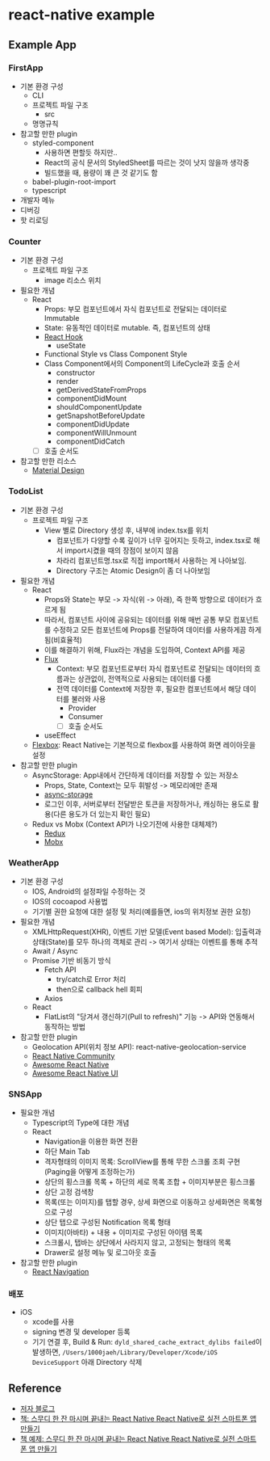 # react-native example

## Example App

### FirstApp

- 기본 환경 구성
  - CLI
  - 프로젝트 파일 구조
    - src
  - 명명규칙
- 참고할 만한 plugin
  - styled-component
    - 사용하면 편할듯 하지만..
    - React의 공식 문서의 StyledSheet를 따르는 것이 낫지 않을까 생각중
    - 빌드했을 때, 용량이 꽤 큰 것 같기도 함
  - babel-plugin-root-import
  - typescript
- 개발자 메뉴
- 디버깅
- 핫 리로딩

### Counter

- 기본 환경 구성
  - 프로젝트 파일 구조
    - image 리소스 위치
- 필요한 개념
  - React
    - Props: 부모 컴포넌트에서 자식 컴포넌트로 전달되는 데이터로 Immutable
    - State: 유동적인 데이터로 mutable. 즉, 컴포넌트의 상태
    - [React Hook](https://ko.reactjs.org/docs/hooks-intro.html)
      - useState
    - Functional Style vs Class Component Style
    - Class Component에서의 Component의 LifeCycle과 호출 순서
      - constructor
      - render
      - getDerivedStateFromProps
      - componentDidMount
      - shouldComponentUpdate
      - getSnapshotBeforeUpdate
      - componentDidUpdate
      - componentWillUnmount
      - componentDidCatch
    - [ ] 호출 순서도
- 참고할 만한 리소스
  - [Material Design](https://material.io)

### TodoList

- 기본 환경 구성
  - 프로젝트 파일 구조
    - View 별로 Directory 생성 후, 내부에 index.tsx를 위치
      - 컴포넌트가 다양할 수록 깊이가 너무 깊어지는 듯하고, index.tsx로 해서 import시켰을 때의 장점이 보이지 않음
      - 차라리 컴포넌트명.tsx로 직접 import해서 사용하는 게 나아보임.
      - Directory 구조는 Atomic Design이 좀 더 나아보임
- 필요한 개념
  - React
    - Props와 State는 부모 -> 자식(위 -> 아래), 즉 한쪽 방향으로 데이터가 흐르게 됨
    - 따라서, 컴포넌트 사이에 공유되는 데이터를 위해 매번 공통 부모 컴포넌트를 수정하고 모든 컴포넌트에 Props를 전달하여 데이터를 사용하게끔 하게 됨(비효율적)
    - 이를 해결하기 위해, Flux라는 개념을 도입하여, Context API를 제공
    - [Flux](https://reactjs.org/blog/2014/05/06/flux.html)
      - Context: 부모 컴포넌트로부터 자식 컴포넌트로 전달되는 데이터의 흐름과는 상관없이, 전역적으로 사용되는 데이터를 다룸
      - 전역 데이터를 Context에 저장한 후, 필요한 컴포넌트에서 해당 데이터를 불러와 사용
        - Provider
        - Consumer
        - [ ] 호출 순서도
    - useEffect
  - [Flexbox](https://developer.mozilla.org/ko/docs/Web/CSS/CSS_Flexible_Box_Layout/Flexbox의_기본_개념): React Native는 기본적으로 flexbox를 사용하여 화면 레이아웃을 설정
- 참고할 만한 plugin
  - AsyncStorage: App내에서 간단하게 데이터를 저장할 수 있는 저장소
    - Props, State, Context는 모두 휘발성 -> 메모리에만 존재
    - [async-storage](https://github.com/react-native-community/react-native-async-storage)
    - 로그인 이후, 서버로부터 전달받은 토큰을 저장하거나, 캐싱하는 용도로 활용(다른 용도가 더 있는지 확인 필요)
  - Redux vs Mobx (Context API가 나오기전에 사용한 대체제?)
    - [Redux](https://redux.js.org)
    - [Mobx](https://mobx.js.org/README.html)

### WeatherApp

- 기본 환경 구성
  - IOS, Android의 설정파일 수정하는 것
  - IOS의 cocoapod 사용법
  - 기기별 권한 요청에 대한 설정 및 처리(예를들면, ios의 위치정보 권한 요청)
- 필요한 개념
  - XMLHttpRequest(XHR), 이벤트 기반 모델(Event based Model): 입출력과 상태(State)를 모두 하나의 객체로 관리 -> 여기서 상태는 이벤트를 통해 추적
  - Await / Async
  - Promise 기반 비동기 방식
    - Fetch API
      - try/catch로 Error 처리
      - then으로 callback hell 회피
    - Axios
  - React
    - FlatList의 "당겨서 갱신하기(Pull to refresh)" 기능 -> API와 연동해서 동작하는 방법
- 참고할 만한 plugin
  - Geolocation API(위치 정보 API): react-native-geolocation-service
  - [React Native Community](https://github.com/react-native-community)
  - [Awesome React Native](https://github.com/jondot/awesome-react-native)
  - [Awesome React Native UI](https://github.com/madhavanmalolan/awesome-reactnative-ui)

### SNSApp

- 필요한 개념
  - Typescript의 Type에 대한 개념
  - React
    - Navigation을 이용한 화면 전환
    - 하단 Main Tab
    - 격자형태의 이미지 목록: ScrollView를 통해 무한 스크롤 조회 구현(Paging을 어떻게 조정하는가)
    - 상단의 횡스크롤 목록 + 하단의 세로 목록 조합 + 이미지부분은 횡스크롤
    - 상단 고정 검색창
    - 목록(또는 이미지)를 탭할 경우, 상세 화면으로 이동하고 상세화면은 목록형으로 구성
    - 상단 탭으로 구성된 Notification 목록 형태
    - 이미지(아바타) + 내용 + 이미지로 구성된 아이템 목록
    - 스크롤시, 탭바는 상단에서 사라지지 않고, 고정되는 형태의 목록
    - Drawer로 설정 메뉴 및 로그아웃 호출
- 참고할 만한 plugin
  - [React Navigation](https://reactnavigation.org/docs/getting-started/)

### 배포

- iOS
  - xcode를 사용
  - signing 변경 및 developer 등록
  - 기기 연결 후, Build & Run: `dyld_shared_cache_extract_dylibs failed`이 발생하면, `/Users/1000jaeh/Library/Developer/Xcode/iOS DeviceSupport` 아래 Directory 삭제

## Reference

- [저자 블로그](https://dev-yakuza.github.io/ko/react-native/)
- [책: 스무디 한 잔 마시며 끝내는 React Native React Native로 실전 스마트폰 앱 만들기](http://www.kyobobook.co.kr/product/detailViewKor.laf?ejkGb=KOR&mallGb=KOR&barcode=9791190014625&orderClick=LEa&Kc=)
- [책 예제: 스무디 한 잔 마시며 끝내는 React Native React Native로 실전 스마트폰 앱 만들기](https://github.com/bjpublic/Reactnative)
